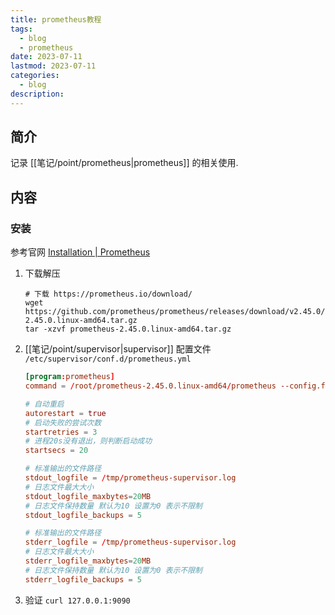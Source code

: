 ```yaml
---
title: prometheus教程
tags:
  - blog
  - prometheus
date: 2023-07-11
lastmod: 2023-07-11
categories:
  - blog
description: 
---
```


## 简介

记录 [[笔记/point/prometheus|prometheus]] 的相关使用.

## 内容

### 安装

参考官网 [Installation | Prometheus](https://prometheus.io/docs/prometheus/latest/installation/)

1. 下载解压

    ```shell
    # 下载 https://prometheus.io/download/
    wget https://github.com/prometheus/prometheus/releases/download/v2.45.0/prometheus-2.45.0.linux-amd64.tar.gz 
    tar -xzvf prometheus-2.45.0.linux-amd64.tar.gz
    ```

2. [[笔记/point/supervisor|supervisor]] 配置文件 `/etc/supervisor/conf.d/prometheus.yml`

    ```toml
    [program:prometheus]
    command = /root/prometheus-2.45.0.linux-amd64/prometheus --config.file=/root/prometheus-2.45.0.linux-amd64/prometheus.yml
    
    # 自动重启
    autorestart = true
    # 启动失败的尝试次数
    startretries = 3
    # 进程20s没有退出，则判断启动成功
    startsecs = 20
    
    # 标准输出的文件路径
    stdout_logfile = /tmp/prometheus-supervisor.log
    # 日志文件最大大小
    stdout_logfile_maxbytes=20MB
    # 日志文件保持数量 默认为10 设置为0 表示不限制
    stdout_logfile_backups = 5
    
    # 标准输出的文件路径
    stderr_logfile = /tmp/prometheus-supervisor.log
    # 日志文件最大大小
    stderr_logfile_maxbytes=20MB
    # 日志文件保持数量 默认为10 设置为0 表示不限制
    stderr_logfile_backups = 5
    ```

3. 验证 `curl 127.0.0.1:9090`
